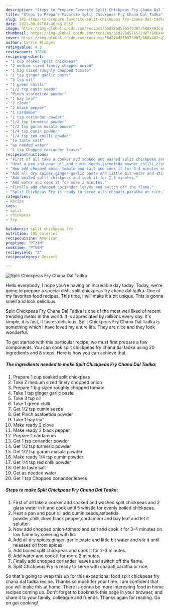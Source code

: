```yaml
---
description: "Steps to Prepare Favorite Split Chickpeas Fry Chana Dal Tadka"
title: "Steps to Prepare Favorite Split Chickpeas Fry Chana Dal Tadka"
slug: 142-steps-to-prepare-favorite-split-chickpeas-fry-chana-dal-tadka
date: 2021-08-07T04:46:48.835Z
image: https://img-global.cpcdn.com/recipes/56d276d576573d87/680x482cq70/split-chickpeas-fry-chana-dal-tadka-recipe-main-photo.jpg
thumbnail: https://img-global.cpcdn.com/recipes/56d276d576573d87/680x482cq70/split-chickpeas-fry-chana-dal-tadka-recipe-main-photo.jpg
cover: https://img-global.cpcdn.com/recipes/56d276d576573d87/680x482cq70/split-chickpeas-fry-chana-dal-tadka-recipe-main-photo.jpg
author: Carrie Bridges
ratingvalue: 4.3
reviewcount: 37820
recipeingredient:
- "1 cup soaked split chickpeas"
- "2 medium sized finely chopped onion"
- "1 big sized roughly chopped tomato"
- "1 tsp ginger garlic paste"
- "3 tsp oil"
- "1 green chilli"
- "1/2 tsp cumin seeds"
- "Pinch asafoetida powder"
- "1 bay leaf"
- "2 clove"
- "2 black pepper"
- "1 cardamom"
- "1 tsp coriander powder"
- "1/2 tsp turmeric powder"
- "1/2 tsp garam masala powder"
- "1/4 tsp cumin powder"
- "1/4 tsp red chilli powder"
- "to taste salt"
- "as needed water"
- "1 tsp Chopped coriander leaves"
recipeinstructions:
- "First of all take a cooker add soaked and washed split chickpeas and 2 glass water in it and cook until 5 whistle for evenly boiled chickpeas."
- "Heat a pan and pour oil,add cumin seeds,asfoetida powder,chilli,clove,black pepper,cardamom and bay leaf and let it splutter."
- "Now add chopped onion-tomato and salt and cook it for 3-4 minutes on low flame by covering with lid."
- "Add all dry spices,ginger-garlic paste and little bit water and stir it until releases oil from spices."
- "Add boiled split chickpeas and cook it for 2-3 minutes."
- "Add water and cook it for more 2 minutes."
- "Finally add chopped coriander leaves and switch off the flame."
- "Split Chickpeas Fry is ready to serve with chapati,paratha or rice."
categories:
- Recipe
tags:
- split
- chickpeas
- fry

katakunci: split chickpeas fry 
nutrition: 195 calories
recipecuisine: American
preptime: "PT21M"
cooktime: "PT58M"
recipeyield: "3"
recipecategory: Dessert

---
```



![Split Chickpeas Fry Chana Dal Tadka](https://img-global.cpcdn.com/recipes/56d276d576573d87/680x482cq70/split-chickpeas-fry-chana-dal-tadka-recipe-main-photo.jpg)

Hello everybody, I hope you're having an incredible day today. Today, we're going to prepare a special dish, split chickpeas fry chana dal tadka. One of my favorites food recipes. This time, I will make it a bit unique. This is gonna smell and look delicious.

Split Chickpeas Fry Chana Dal Tadka is one of the most well liked of recent trending meals in the world. It is appreciated by millions every day. It's simple, it is fast, it tastes delicious. Split Chickpeas Fry Chana Dal Tadka is something which I have loved my entire life. They are nice and they look wonderful.




To get started with this particular recipe, we must first prepare a few components. You can cook split chickpeas fry chana dal tadka using 20 ingredients and 8 steps. Here is how you can achieve that.

<!--inarticleads1-->

##### The ingredients needed to make Split Chickpeas Fry Chana Dal Tadka:

1. Prepare 1 cup soaked split chickpeas
1. Take 2 medium sized finely chopped onion
1. Prepare 1 big sized roughly chopped tomato
1. Take 1 tsp ginger garlic paste
1. Take 3 tsp oil
1. Take 1 green chilli
1. Get 1/2 tsp cumin seeds
1. Get Pinch asafoetida powder
1. Take 1 bay leaf
1. Make ready 2 clove
1. Make ready 2 black pepper
1. Prepare 1 cardamom
1. Get 1 tsp coriander powder
1. Get 1/2 tsp turmeric powder
1. Get 1/2 tsp garam masala powder
1. Make ready 1/4 tsp cumin powder
1. Get 1/4 tsp red chilli powder
1. Get to taste salt
1. Get as needed water
1. Get 1 tsp Chopped coriander leaves




<!--inarticleads2-->

##### Steps to make Split Chickpeas Fry Chana Dal Tadka:

1. First of all take a cooker add soaked and washed split chickpeas and 2 glass water in it and cook until 5 whistle for evenly boiled chickpeas.
1. Heat a pan and pour oil,add cumin seeds,asfoetida powder,chilli,clove,black pepper,cardamom and bay leaf and let it splutter.
1. Now add chopped onion-tomato and salt and cook it for 3-4 minutes on low flame by covering with lid.
1. Add all dry spices,ginger-garlic paste and little bit water and stir it until releases oil from spices.
1. Add boiled split chickpeas and cook it for 2-3 minutes.
1. Add water and cook it for more 2 minutes.
1. Finally add chopped coriander leaves and switch off the flame.
1. Split Chickpeas Fry is ready to serve with chapati,paratha or rice.




So that's going to wrap this up for this exceptional food split chickpeas fry chana dal tadka recipe. Thanks so much for your time. I am confident that you will make this at home. There is gonna be more interesting food in home recipes coming up. Don't forget to bookmark this page in your browser, and share it to your family, colleague and friends. Thanks again for reading. Go on get cooking!
